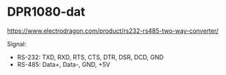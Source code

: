 
# DPR1080-dat

https://www.electrodragon.com/product/rs232-rs485-two-way-converter/


Signal:
- RS-232: TXD, RXD, RTS, CTS, DTR, DSR, DCD, GND
- RS-485: Data+, Data-, GND, +5V